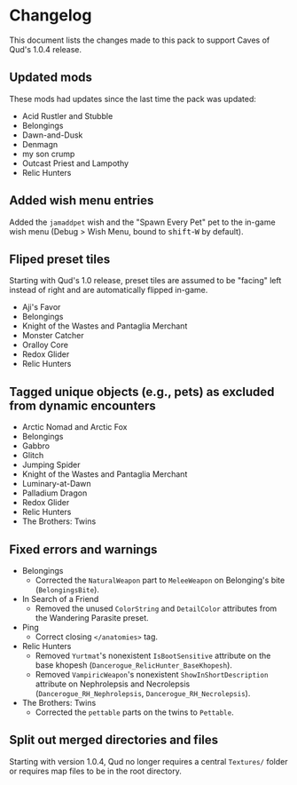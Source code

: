 # Changelog
This document lists the changes made to this pack to support Caves of Qud's 1.0.4 release.

## Updated mods
These mods had updates since the last time the pack was updated:
* Acid Rustler and Stubble
* Belongings
* Dawn-and-Dusk
* Denmagn
* my son crump
* Outcast Priest and Lampothy
* Relic Hunters

## Added wish menu entries
Added the `jamaddpet` wish and the "Spawn Every Pet" pet to the in-game wish menu (Debug > Wish Menu, bound to <kbd>shift</kbd>-<kbd>W</kbd> by default).

## Fliped preset tiles
Starting with Qud's 1.0 release, preset tiles are assumed to be "facing" left instead of right and are automatically flipped in-game.
* Aji's Favor
* Belongings
* Knight of the Wastes and Pantaglia Merchant
* Monster Catcher
* Oralloy Core
* Redox Glider
* Relic Hunters

## Tagged unique objects (e.g., pets) as excluded from dynamic encounters
* Arctic Nomad and Arctic Fox
* Belongings
* Gabbro
* Glitch
* Jumping Spider
* Knight of the Wastes and Pantaglia Merchant
* Luminary-at-Dawn
* Palladium Dragon
* Redox Glider
* Relic Hunters
* The Brothers: Twins

## Fixed errors and warnings
* Belongings
  * Corrected the `NaturalWeapon` part to `MeleeWeapon` on Belonging's bite (`BelongingsBite`).
* In Search of a Friend
  * Removed the unused `ColorString` and `DetailColor` attributes from the Wandering Parasite preset.
* Ping
  * Correct closing `</anatomies>` tag.
* Relic Hunters
  * Removed `Yurtmat`'s nonexistent `IsBootSensitive` attribute on the base khopesh (`Dancerogue_RelicHunter_BaseKhopesh`).
  * Removed `VampiricWeapon`'s nonexistent `ShowInShortDescription` attribute on Nephrolepsis and Necrolepsis (`Dancerogue_RH_Nephrolepsis`, `Dancerogue_RH_Necrolepsis`).
* The Brothers: Twins
  * Corrected the `pettable` parts on the twins to `Pettable`.

## Split out merged directories and files
Starting with version 1.0.4, Qud no longer requires a central `Textures/` folder or requires map files to be in the root directory.

